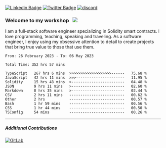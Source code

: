 [![Linkedin Badge](https://img.shields.io/badge/-LinkedIn-0e76a8?style=flat-square&logo=Linkedin&logoColor=white)](https://www.linkedin.com/in/jason-schwarz-75b91482/)
[![Twitter Badge](https://img.shields.io/badge/-Twitter-00acee?style=flat-square&logo=Twitter&logoColor=white)](https://twitter.com/passandscore)
[![discord](https://img.shields.io/badge/Discord-blue?logo=discord&logoColor=white)](https://discordapp.com/users/#3518)

### Welcome to my workshop &nbsp; ![](https://visitor-badge.glitch.me/badge?page_id=passandscore.passandscore)

I am a full-stack software engineer specializing in Solidity smart contracts. I love programming, teaching, speaking and traveling. As a software engineer, I enjoy using my obsessive attention to detail to create projects that bring true value to those that use them.

<!--START_SECTION:waka-->

```text
From: 26 February 2023 - To: 06 May 2023

Total Time: 352 hrs 57 mins

TypeScript   267 hrs 6 mins  >>>>>>>>>>>>>>>>>>>------   75.68 %
JavaScript   42 hrs 11 mins  >>>----------------------   11.95 %
Solidity     15 hrs 48 mins  >------------------------   04.48 %
JSON         9 hrs 11 mins   >------------------------   02.60 %
Markdown     8 hrs 35 mins   >------------------------   02.44 %
CSV          2 hrs 11 mins   -------------------------   00.62 %
Other        2 hrs           -------------------------   00.57 %
Bash         1 hr 59 mins    -------------------------   00.56 %
CSS          1 hr 44 mins    -------------------------   00.50 %
TSConfig     54 mins         -------------------------   00.26 %
```

<!--END_SECTION:waka-->

<hr/>

##### Additional Contributions

[![GitLab](https://img.shields.io/badge/GitLab-orange?logo=gitlab&logoColor=white)](https://gitlab.com/jason_schwarz)
